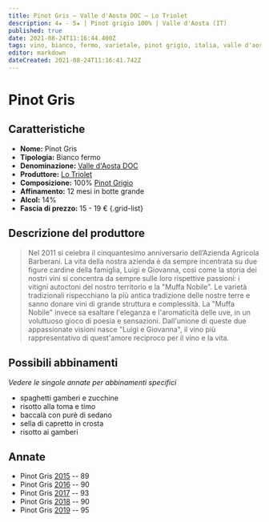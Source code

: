```yaml
---
title: Pinot Gris – Valle d'Aosta DOC – Lo Triolet
description: 4★ - 5★ | Pinot grigio 100% | Valle d'Aosta (IT)
published: true
date: 2021-08-24T11:16:44.400Z
tags: vino, bianco, fermo, varietale, pinot grigio, italia, valle d'aosta, spaghetti gamberi e zucchine, risotto alla toma e timo, baccalà con purè di sedano, sella di capretto in crosta, risotto ai gamberi, 15 - 19€, 5 stelle
editor: markdown
dateCreated: 2021-08-24T11:16:41.742Z
---
```


# Pinot Gris

## Caratteristiche
- **Nome:** Pinot Gris
- **Tipologia:** Bianco fermo
- **Denominazione:** [Valle d'Aosta DOC](/denominazioni/Italia/Valle-d-Aosta/DOC/Valle-d-Aosta) 
- **Produttore:** [Lo Triolet](/produttori/Italia/Valle-d-Aosta/Lo-Triolet) 
- **Composizione:** 100% [Pinot Grigio](/vitigni/bacca-bianca/pinot-grigio) 
- **Affinamento:** 12 mesi in botte grande 
- **Alcol:** 14%
- **Fascia di prezzo:** 15 - 19 €
{.grid-list}

## Descrizione del produttore

> Nel 2011 si celebra il cinquantesimo anniversario dell’Azienda Agricola Barberani. La vita della nostra azienda è da sempre incentrata su due figure cardine della famiglia, Luigi e Giovanna, così come la storia dei nostri vini si concentra da sempre sulle loro rispettive passioni: i vitigni autoctoni del nostro territorio e la "Muffa Nobile". Le varietà tradizionali rispecchiano la più antica tradizione delle nostre terre e sanno donare vini di grande struttura e complessità. La "Muffa Nobile" invece sa esaltare l'eleganza e l'aromaticità delle uve, in un voluttuoso gioco di poesia e sensazioni. Dall'unione di queste due appassionate visioni nasce "Luigi e Giovanna", il vino più rappresentativo di quest'amore reciproco per il vino e la vita.


## Possibili abbinamenti
*Vedere le singole annate per abbinamenti specifici*

- spaghetti gamberi e zucchine 
- risotto alla toma e timo 
- baccalà con purè di sedano 
- sella di capretto in crosta 
- risotto ai gamberi

## Annate
- Pinot Gris [2015](vini/Italia/Trentino/Poier-e-Sandri/Palai/2015) -- <span class="star-4"></span> 89
- Pinot Gris [2016](vini/Italia/Trentino/Poier-e-Sandri/Palai/2016) -- <span class="star-4"></span> 90
- Pinot Gris [2017](vini/Italia/Trentino/Poier-e-Sandri/Palai/2017) -- <span class="star-5"></span> 93
- Pinot Gris [2018](vini/Italia/Trentino/Poier-e-Sandri/Palai/2018) -- <span class="star-4"></span> 90
- Pinot Gris [2019](vini/Italia/Trentino/Poier-e-Sandri/Palai/2019) -- <span class="star-5"></span> 95

